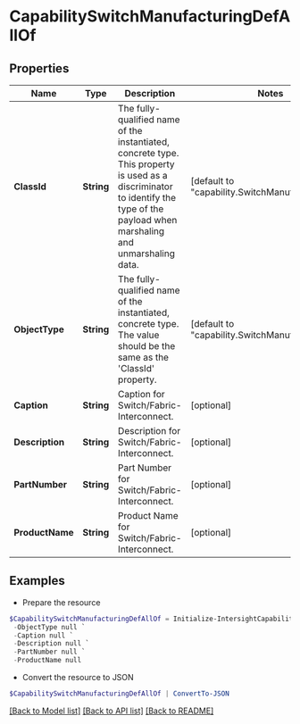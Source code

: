 # CapabilitySwitchManufacturingDefAllOf
## Properties

Name | Type | Description | Notes
------------ | ------------- | ------------- | -------------
**ClassId** | **String** | The fully-qualified name of the instantiated, concrete type. This property is used as a discriminator to identify the type of the payload when marshaling and unmarshaling data. | [default to "capability.SwitchManufacturingDef"]
**ObjectType** | **String** | The fully-qualified name of the instantiated, concrete type. The value should be the same as the &#39;ClassId&#39; property. | [default to "capability.SwitchManufacturingDef"]
**Caption** | **String** | Caption for Switch/Fabric-Interconnect. | [optional] 
**Description** | **String** | Description for Switch/Fabric-Interconnect. | [optional] 
**PartNumber** | **String** | Part Number for Switch/Fabric-Interconnect. | [optional] 
**ProductName** | **String** | Product Name for Switch/Fabric-Interconnect. | [optional] 

## Examples

- Prepare the resource
```powershell
$CapabilitySwitchManufacturingDefAllOf = Initialize-IntersightCapabilitySwitchManufacturingDefAllOf  -ClassId null `
 -ObjectType null `
 -Caption null `
 -Description null `
 -PartNumber null `
 -ProductName null
```

- Convert the resource to JSON
```powershell
$CapabilitySwitchManufacturingDefAllOf | ConvertTo-JSON
```

[[Back to Model list]](../README.md#documentation-for-models) [[Back to API list]](../README.md#documentation-for-api-endpoints) [[Back to README]](../README.md)

